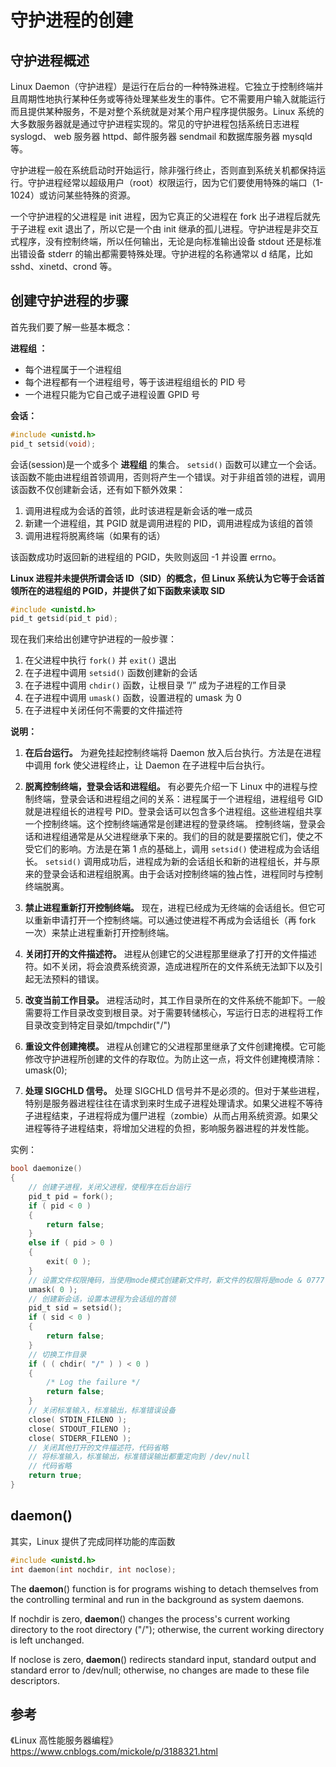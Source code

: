 # 守护进程的创建

## 守护进程概述

​Linux Daemon（守护进程）是运行在后台的一种特殊进程。它独立于控制终端并且周期性地执行某种任务或等待处理某些发生的事件。它不需要用户输入就能运行而且提供某种服务，不是对整个系统就是对某个用户程序提供服务。Linux 系统的大多数服务器就是通过守护进程实现的。常见的守护进程包括系统日志进程 syslogd、 web 服务器 httpd、邮件服务器 sendmail 和数据库服务器 mysqld 等。

​守护进程一般在系统启动时开始运行，除非强行终止，否则直到系统关机都保持运行。守护进程经常以超级用户（root）权限运行，因为它们要使用特殊的端口（1-1024）或访问某些特殊的资源。

​一个守护进程的父进程是 init 进程，因为它真正的父进程在 fork 出子进程后就先于子进程 exit 退出了，所以它是一个由 init 继承的孤儿进程。守护进程是非交互式程序，没有控制终端，所以任何输出，无论是向标准输出设备 stdout 还是标准出错设备 stderr 的输出都需要特殊处理。守护进程的名称通常以 d 结尾，比如 sshd、xinetd、crond 等。

## 创建守护进程的步骤

​首先我们要了解一些基本概念：

​**进程组 ：**

* 每个进程属于一个进程组
* 每个进程都有一个进程组号，等于该进程组组长的 PID 号
* 一个进程只能为它自己或子进程设置 GPID 号

**会话：**

```c
#include <unistd.h>
pid_t setsid(void);
```

​会话(session)是一个或多个 **进程组** 的集合。 `setsid()` 函数可以建立一个会话。该函数不能由进程组首领调用，否则将产生一个错误。对于非组首领的进程，调用该函数不仅创建新会话，还有如下额外效果：

1. 调用进程成为会话的首领，此时该进程是新会话的唯一成员
2. 新建一个进程组，其 PGID 就是调用进程的 PID，调用进程成为该组的首领
3. 调用进程将脱离终端（如果有的话）

该函数成功时返回新的进程组的 PGID，失败则返回 -1 并设置 errno。

**Linux 进程并未提供所谓会话 ID（SID）的概念，但 Linux 系统认为它等于会话首领所在的进程组的 PGID，并提供了如下函数来读取 SID**

```c
#include <unistd.h>
pid_t getsid(pid_t pid);
```

现在我们来给出创建守护进程的一般步骤：

1. 在父进程中执行 `fork()` 并 `exit()` 退出
2. 在子进程中调用 `setsid()` 函数创建新的会话
3. 在子进程中调用 `chdir()` 函数，让根目录 ”/” 成为子进程的工作目录
4. 在子进程中调用 `umask()` 函数，设置进程的 umask 为 0
5. 在子进程中关闭任何不需要的文件描述符

**说明：**

1. **在后台运行。** 为避免挂起控制终端将 Daemon 放入后台执行。方法是在进程中调用 fork 使父进程终止，让 Daemon 在子进程中后台执行。
2. **脱离控制终端，登录会话和进程组。** 有必要先介绍一下 Linux 中的进程与控制终端，登录会话和进程组之间的关系：进程属于一个进程组，进程组号 GID 就是进程组长的进程号 PID。登录会话可以包含多个进程组。这些进程组共享一个控制终端。这个控制终端通常是创建进程的登录终端。
    控制终端，登录会话和进程组通常是从父进程继承下来的。我们的目的就是要摆脱它们，使之不受它们的影响。方法是在第 1 点的基础上，调用 `setsid()` 使进程成为会话组长。 `setsid()` 调用成功后，进程成为新的会话组长和新的进程组长，并与原来的登录会话和进程组脱离。由于会话对控制终端的独占性，进程同时与控制终端脱离。

3. **禁止进程重新打开控制终端。** 现在，进程已经成为无终端的会话组长。但它可以重新申请打开一个控制终端。可以通过使进程不再成为会话组长（再 fork 一次）来禁止进程重新打开控制终端。
4. **关闭打开的文件描述符。** 进程从创建它的父进程那里继承了打开的文件描述符。如不关闭，将会浪费系统资源，造成进程所在的文件系统无法卸下以及引起无法预料的错误。
5. **改变当前工作目录。** 进程活动时，其工作目录所在的文件系统不能卸下。一般需要将工作目录改变到根目录。对于需要转储核心，写运行日志的进程将工作目录改变到特定目录如/tmpchdir("/")
6. **重设文件创建掩模。** 进程从创建它的父进程那里继承了文件创建掩模。它可能修改守护进程所创建的文件的存取位。为防止这一点，将文件创建掩模清除：umask(0);
7. **处理 SIGCHLD 信号。** 处理 SIGCHLD 信号并不是必须的。但对于某些进程，特别是服务器进程往往在请求到来时生成子进程处理请求。如果父进程不等待子进程结束，子进程将成为僵尸进程（zombie）从而占用系统资源。如果父进程等待子进程结束，将增加父进程的负担，影响服务器进程的并发性能。

实例：

```c
bool daemonize()
{
    // 创建子进程，关闭父进程，使程序在后台运行
    pid_t pid = fork();
    if ( pid < 0 )
    {
        return false;
    }
    else if ( pid > 0 )
    {
        exit( 0 );
    }
	// 设置文件权限掩码，当使用mode模式创建新文件时，新文件的权限将是mode & 0777
    umask( 0 );
	// 创建新会话，设置本进程为会话组的首领
    pid_t sid = setsid();
    if ( sid < 0 )
    {
        return false;
    }
	// 切换工作目录
    if ( ( chdir( "/" ) ) < 0 )
    {
        /* Log the failure */
        return false;
    }
	// 关闭标准输入，标准输出，标准错误设备
    close( STDIN_FILENO );
    close( STDOUT_FILENO );
    close( STDERR_FILENO );
    // 关闭其他打开的文件描述符，代码省略
	// 将标准输入，标准输出，标准错误输出都重定向到 /dev/null
    // 代码省略
    return true;
}
```

## daemon()

其实，Linux 提供了完成同样功能的库函数

```c
#include <unistd.h>
int daemon(int nochdir, int noclose);
```

The **daemon**() function is for programs wishing to detach themselves from the controlling terminal and run in the background as system daemons. 

If  nochdir  is zero, **daemon**() changes the process's current working directory to the root directory ("/"); otherwise, the current working directory is left unchanged. 

If noclose is zero, **daemon**() redirects standard input, standard output and standard error to /dev/null; otherwise, no changes are made to  these  file  descriptors.

## 参考

《Linux 高性能服务器编程》
https://www.cnblogs.com/mickole/p/3188321.html
